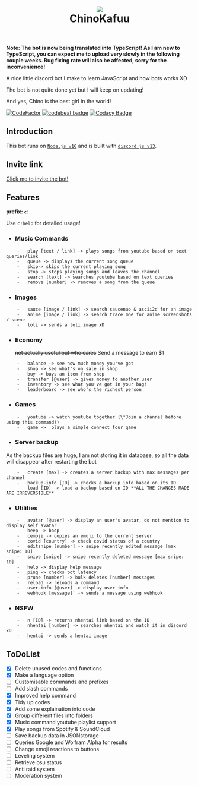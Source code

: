 <h1 align="center">
  <a href="https://github.com/ChinHongTan/ChinoKafuu"><img src="https://media.discordapp.net/attachments/761941062842449944/869577832412631060/71102294_p0.png" avtar_c_icon"></a>
  <br>
  ChinoKafuu
  <br>
  <br>
</h1>

**Note: The bot is now being translated into TypeScript! As I am new to TypeScript, you can expect me to upload very slowly in the following couple weeks. Bug fixing rate will also be affected, sorry for the inconvenience!**


A nice little discord bot I make to learn JavaScript and how bots works XD

The bot is not quite done yet but I will keep on updating!

And yes, Chino is the best girl in the world!

[![CodeFactor](https://www.codefactor.io/repository/github/chinhongtan/chinokafuu/badge/main)](https://www.codefactor.io/repository/github/chinhongtan/chinokafuu/overview/main)
[![codebeat badge](https://codebeat.co/badges/756b4af6-5758-4bdd-b34b-c312e8f6cf7a)](https://codebeat.co/projects/github-com-chinhongtan-chinokafuu-main)
[![Codacy Badge](https://app.codacy.com/project/badge/Grade/3db0f95584064f65acafc9b751c1d042)](https://www.codacy.com/gh/ChinHongTan/ChinoKafuu/dashboard?utm_source=github.com&amp;utm_medium=referral&amp;utm_content=ChinHongTan/ChinoKafuu&amp;utm_campaign=Badge_Grade)


## Introduction

This bot runs on [`Node.js v16`](https://nodejs.org/) and is built with [`discord.js v13`](https://discord.js.org/#/docs/main/v12/general/welcome).

## Invite link

[Click me to invite the bot!](https://discord.com/api/oauth2/authorize?client_id=958201832528838706&permissions=8&scope=bot%20applications.commands)


## Features

**prefix: `c!`**

Use `c!help` for detailed usage!

-   ### Music Commands
```
    -   play [text / link] -> plays songs from youtube based on text queries/link
    -   queue -> displays the current song queue
    -   skip-> skips the current playing song
    -   stop -> stops playing songs and leaves the channel
    -   search [text] -> searches youtube based on text queries
    -   remove [number] -> removes a song from the queue
```
-   ### Images
```
    -   sauce [image / link] -> search saucenao & ascii2d for an image
    -   anime [image / link] -> search trace.moe for anime screenshots / scene
    -   loli -> sends a loli image xD
```
-   ### Economy

    ~~not actually useful but who cares~~
    Send a message to earn $1
```
    -   balance -> see how much money you've got
    -   shop -> see what's on sale in shop
    -   buy -> buys an item from shop
    -   transfer [@user] -> gives money to another user
    -   inventory -> see what you've got in your bag!
    -   leaderboard -> see who's the richest person
```
-   ### Games
```
    -   youtube -> watch youtube together (\*Join a channel before using this command!)
    -   game ->  plays a simple connect four game
```
-   ### Server backup

As the backup files are huge, I am not storing it in database, so all the data will disappear after restarting the bot
```
    -   create [max] -> creates a server backup with max messages per channel
    -   backup-info [ID] -> checks a backup info based on its ID
    -   load [ID] -> load a backup based on ID **ALL THE CHANGES MADE ARE IRREVERSIBLE**
```
-   ### Utilities
```
    -   avatar [@user] -> display an user's avatar, do not mention to display self avatar
    -   beep -> boop
    -   cemoji -> copies an emoji to the current server
    -   covid [country] -> check covid status of a country
    -   editsnipe [number] -> snipe recently edited message [max snipe: 10]
    -   snipe [snipe] -> snipe recently deleted message [max snipe: 10]
    -   help -> display help message
    -   ping -> checks bot latency
    -   prune [number] -> bulk deletes [number] messages
    -   reload -> reloads a command
    -   user-info [@user] -> display user info
    -   webhook [message]` -> sends a message using webhook
```
-   ### NSFW
```
    -   n [ID] -> returns nhentai link based on the ID
    -   nhentai [number] -> searches nhentai and watch it in discord xD
    -   hentai -> sends a hentai image
```


## ToDoList

-   [x] Delete unused codes and functions
-   [x] Make a language option
-   [ ] Customisable commands and prefixes
-   [ ] Add slash commands
-   [x] Improved help command
-   [x] Tidy up codes
-   [x] Add some explaination into code
-   [x] Group different files into folders
-   [x] Music command youtube playlist support
-   [x] Play songs from Spotify & SoundCloud
-   [ ] Save backup data in JSONstorage
-   [ ] Queries Google and Wolfram Alpha for results
-   [ ] Change emoji reactions to buttons
-   [ ] Leveling system
-   [ ] Retrieve osu status
-   [ ] Anti raid system
-   [ ] Moderation system
